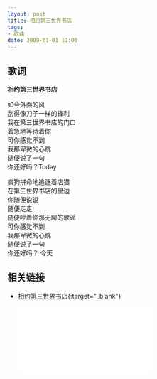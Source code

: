 ```yaml
---
layout: post
title: 相约第三世界书店
tags: 
- 歌曲
date: 2009-01-01 11:00
---
```


## 歌词

**相约第三世界书店**

如今外面的风  
刮得像刀子一样的锋利  
我在第三世界书店的门口  
着急地等待着你  
可你感觉不到  
我那卑微的心跳  
随便说了一句  
你还好吗？Today

疯狗拼命地追逐着店猫  
在第三世界书店的里边  
你随便说说  
随便走走  
随便哼着你那无聊的歌谣  
可你感觉不到  
我那卑微的心跳  
随便说了一句  
你还好吗？ 今天

## 相关链接

* [相约第三世界书店](https://www.bilibili.com/video/BV1py4y1C7jq){:target="_blank"}

   <div class="iframe-container"><iframe class="responsive-iframe" src="//player.bilibili.com/player.html?aid=797403303&bvid=BV1py4y1C7jq&cid=245077823&page=1" frameborder="no" allowfullscreen="true"></iframe></div>